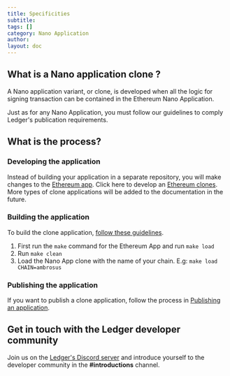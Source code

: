 ```yaml
---
title: Specificities
subtitle:
tags: []
category: Nano Application
author:
layout: doc
---
```



## What is a Nano application clone ?

A Nano application variant, or clone, is developed when all the logic for signing transaction can be contained in the Ethereum Nano Application.

Just as for any Nano Application, you must follow our guidelines to comply Ledger's publication requirements.

## What is the process?

### Developing the application

Instead of building your application in a separate repository, you will make changes to the [Ethereum app](https://github.com/LedgerHQ/app-ethereum).
Click here to develop an [Ethereum clones](../eth-clones). More types of clone applications will be added to the documentation in the future.

### Building the application

To build the clone application, [follow these guidelines](../build).
1. First run the `make` command for the Ethereum App and run `make load`
2. Run `make clean`
2. Load the Nano App clone with the name of your chain. E.g: `make load CHAIN=ambrosus`

### Publishing the application

If you want to publish a clone application, follow the process in [Publishing an application](../publish-introduction).

## Get in touch with the Ledger developer community

Join us on the [Ledger's Discord server](https://discord.gg/Ledger) and introduce yourself to the developer community in the **#introductions** channel.

